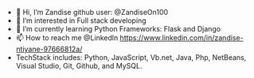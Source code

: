 - 👋 Hi, I’m Zandise github user: @ZandiseOn100
- 👀 I’m interested in Full stack developing
- 🌱 I’m currently learning Python Frameworks: Flask and Django
- 📫 How to reach me @Linkedln https://www.linkedin.com/in/zandise-ntiyane-97666812a/
- TechStack includes: Python, JavaScript, Vb.net, Java, Php, NetBeans, Visual Studio, Git, Github, and MySQL.
